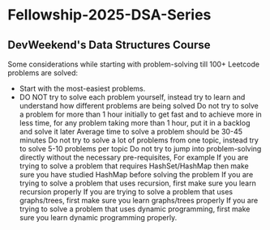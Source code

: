 # Fellowship-2025-DSA-Series

## DevWeekend's Data Structures Course

Some considerations while starting with problem-solving till 100+ Leetcode problems are solved:

- Start with the most-easiest problems.
- DO NOT try to solve each problem yourself, instead try to learn and understand how different problems are being solved
Do not try to solve a problem for more than 1 hour initially to get fast and to achieve more in less time, for any problem taking more than 1 hour, put it in a backlog and solve it later
Average time to solve a problem should be 30-45 minutes
Do not try to solve a lot of problems from one topic, instead try to solve 5-10 problems per topic
Do not try to jump into problem-solving directly without the necessary pre-requisites, For example
If you are trying to solve a problem that requires HashSet/HashMap then make sure you have studied HashMap before solving the problem If you are trying to solve a problem that uses recursion, first make sure you learn recursion properly If you are trying to solve a problem that uses graphs/trees, first make sure you learn graphs/trees properly If you are trying to solve a problem that uses dynamic programming, first make sure you learn dynamic programming properly.